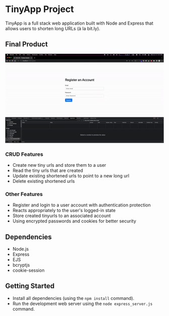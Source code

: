 # TinyApp Project

TinyApp is a full stack web application built with Node and Express that allows users to shorten long URLs (à la bit.ly).

## Final Product

<p align="center">
  <img src="./TinyApp_Demo.gif">
</p>


### CRUD Features

- Create new tiny urls and store them to a user
- Read the tiny urls that are created
- Update existing shortened urls to point to a new long url
- Delete existing shortened urls

### Other Features

- Register and login to a user account with authentication protection
- Reacts appropriately to the user's logged-in state
- Store created tinyurls to an associated account
- Using encrypted passwords and cookies for better security

## Dependencies

- Node.js
- Express
- EJS
- bcryptjs
- cookie-session

## Getting Started

- Install all dependencies (using the `npm install` command).
- Run the development web server using the `node express_server.js` command.
